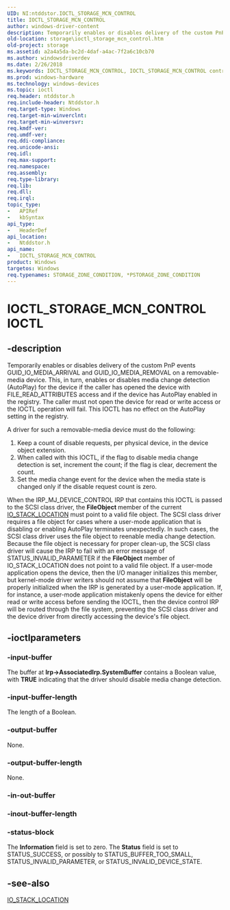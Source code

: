 ```yaml
---
UID: NI:ntddstor.IOCTL_STORAGE_MCN_CONTROL
title: IOCTL_STORAGE_MCN_CONTROL
author: windows-driver-content
description: Temporarily enables or disables delivery of the custom PnP events GUID_IO_MEDIA_ARRIVAL and GUID_IO_MEDIA_REMOVAL on a removable-media device.
old-location: storage\ioctl_storage_mcn_control.htm
old-project: storage
ms.assetid: a2a4a5da-bc2d-4daf-a4ac-7f2a6c10cb70
ms.author: windowsdriverdev
ms.date: 2/26/2018
ms.keywords: IOCTL_STORAGE_MCN_CONTROL, IOCTL_STORAGE_MCN_CONTROL control code [Storage Devices], k307_7d39899d-e65a-4064-9566-684af82e29bb.xml, ntddstor/IOCTL_STORAGE_MCN_CONTROL, storage.ioctl_storage_mcn_control
ms.prod: windows-hardware
ms.technology: windows-devices
ms.topic: ioctl
req.header: ntddstor.h
req.include-header: Ntddstor.h
req.target-type: Windows
req.target-min-winverclnt: 
req.target-min-winversvr: 
req.kmdf-ver: 
req.umdf-ver: 
req.ddi-compliance: 
req.unicode-ansi: 
req.idl: 
req.max-support: 
req.namespace: 
req.assembly: 
req.type-library: 
req.lib: 
req.dll: 
req.irql: 
topic_type:
-	APIRef
-	kbSyntax
api_type:
-	HeaderDef
api_location:
-	Ntddstor.h
api_name:
-	IOCTL_STORAGE_MCN_CONTROL
product: Windows
targetos: Windows
req.typenames: STORAGE_ZONE_CONDITION, *PSTORAGE_ZONE_CONDITION
---
```


# IOCTL_STORAGE_MCN_CONTROL IOCTL


## -description



Temporarily enables or disables delivery of the custom PnP events GUID_IO_MEDIA_ARRIVAL and GUID_IO_MEDIA_REMOVAL on a removable-media device. This, in turn, enables or disables media change detection (AutoPlay) for the device if the caller has opened the device with FILE_READ_ATTRIBUTES access and if the device has AutoPlay enabled in the registry. The caller must not open the device for read or write access or the IOCTL operation will fail. This IOCTL has no effect on the AutoPlay setting in the registry.

A driver for such a removable-media device must do the following:

<ol>
<li>
Keep a count of disable requests, per physical device, in the device object extension.

</li>
<li>
When called with this IOCTL, if the flag to disable media change detection is set, increment the count; if the flag is clear, decrement the count.

</li>
<li>
Set the media change event for the device when the media state is changed only if the disable request count is zero.

</li>
</ol>
When the IRP_MJ_DEVICE_CONTROL IRP that contains this IOCTL is passed to the SCSI class driver, the <b>FileObject </b>member of the current <a href="..\wdm\ns-wdm-_io_stack_location.md">IO_STACK_LOCATION</a> must point to a valid file object. The SCSI class driver requires a file object for cases where a user-mode application that is disabling or enabling AutoPlay terminates unexpectedly. In such cases, the SCSI class driver uses the file object to reenable media change detection. Because the file object is necessary for proper clean-up, the SCSI class driver will cause the IRP to fail with an error message of STATUS_INVALID_PARAMETER if the <b>FileObject</b> member of IO_STACK_LOCATION does not point to a valid file object. If a user-mode application opens the device, then the I/O manager initializes this member, but kernel-mode driver writers should not assume that <b>FileObject</b> will be properly initialized when the IRP is generated by a user-mode application. If, for instance, a user-mode application mistakenly opens the device for either read or write access before sending the IOCTL, then the device control IRP will be routed through the file system, preventing the SCSI class driver and the device driver from directly accessing the device's file object.  




## -ioctlparameters




### -input-buffer

The buffer at <b>Irp-&gt;AssociatedIrp.SystemBuffer</b> contains a Boolean value, with <b>TRUE</b> indicating that the driver should disable media change detection.


### -input-buffer-length

The length of a Boolean.


### -output-buffer

None.


### -output-buffer-length

None.


### -in-out-buffer



<text></text>




### -inout-buffer-length



<text></text>




### -status-block

The <b>Information</b> field is set to zero. The <b>Status</b> field is set to STATUS_SUCCESS, or possibly to STATUS_BUFFER_TOO_SMALL, STATUS_INVALID_PARAMETER, or STATUS_INVALID_DEVICE_STATE.


## -see-also

<a href="..\wdm\ns-wdm-_io_stack_location.md">IO_STACK_LOCATION</a>



 

 


